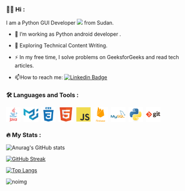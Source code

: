 ### :woman_technologist: Hi :
I am a Python GUI Developer <img src="https://media.giphy.com/media/WUlplcMpOCEmTGBtBW/giphy.gif" width="30"> from Sudan.  
- :telescope: I’m working as Python android developer .

- :seedling: Exploring Technical Content Writing.

- :zap: In my free time, I solve problems on GeeksforGeeks and read tech articles.

- :mailbox:How to reach me: [![Linkedin Badge](https://img.shields.io/badge/-kakbar-blue?style=flat&logo=Linkedin&logoColor=white)](khalid) 


### :hammer_and_wrench: Languages and Tools :

<div>
  <img src="https://github.com/devicons/devicon/blob/master/icons/java/java-original-wordmark.svg" title="Java" alt="Java" width="40" height="40"/>&nbsp;
  <img src="https://github.com/devicons/devicon/blob/master/icons/materialui/materialui-original.svg" title="Material UI" alt="Material UI" width="40" height="40"/>&nbsp;
  <img src="https://github.com/devicons/devicon/blob/master/icons/css3/css3-plain-wordmark.svg"  title="CSS3" alt="CSS" width="40" height="40"/>&nbsp;
  <img src="https://github.com/devicons/devicon/blob/master/icons/html5/html5-original.svg" title="HTML5" alt="HTML" width="40" height="40"/>&nbsp;
  <img src="https://github.com/devicons/devicon/blob/master/icons/javascript/javascript-original.svg" title="JavaScript" alt="JavaScript" width="40" height="40"/>&nbsp;
  <img src="https://github.com/devicons/devicon/blob/master/icons/firebase/firebase-plain-wordmark.svg" title="Firebase" alt="Firebase" width="40" height="40"/>&nbsp;
  <img src="https://github.com/devicons/devicon/blob/master/icons/mysql/mysql-original-wordmark.svg" title="MySQL"  alt="MySQL" width="40" height="40"/>&nbsp;
   <img src="https://github.com/devicons/devicon/blob/master/icons/python/python-original.svg" title="MySQL"  alt="MySQL" width="40" height="40"/>&nbsp;
  <img src="https://github.com/devicons/devicon/blob/master/icons/git/git-original-wordmark.svg" title="Git" **alt="Git" width="40" height="40"/>&nbsp;
</div>


### :fire: My Stats :

![Anurag's GitHub stats](https://github-readme-stats.vercel.app/api?username=BaShaybah&show_icons=true&theme=dark)

[![GitHub Streak](http://github-readme-streak-stats.herokuapp.com?user=BaShaybah&theme=dark&background=000000)](https://git.io/streak-stats)

[![Top Langs](https://github-readme-stats.vercel.app/api/top-langs/?username=BaShaybah&layout=donut&theme=vision-friendly-dark)](https://github.com/anuraghazra/github-readme-stats)

<img src="https://komarev.com/ghpvc/?username=BaShaybah&style=flat-square&color=blue" alt="noimg"/>

